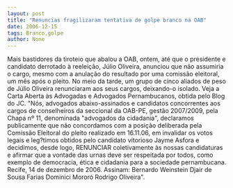 ```yaml
---
layout: post
title: "Renuncias fragilizaram tentativa de golpe branco na OAB"
date: 2006-12-15
tags: Branco,golpe
author: None
---
```

Mais bastidores da tiroteio que abalou a OAB, ontem, até que o presidente e candidato derrotado à reeleição, Júlio Oliveira, anunciou que não assumiria o cargo, mesmo com a anulação do resultado por uma comissão eleitoral, um mês após o pleito.
No meio da tarde, um grupo de cinco aliados de peso de Júlio Oliveira renunciaram aos seus cargos, deixando-o isolado.
Veja a Carta Aberta às Advogadas e Advogados Pernambucanos, obtida pelo Blog do JC.
\"Nós, advogados abaixo-assinados e candidatos concorrentes aos cargos de conselheiros da seccional da OAB-PE, gestão 2007/2009, pela Chapa nº 11, denominada \"advogados da cidadania\", declaramos publicamente que não concordamos com a posição deliberada pela Comissão Eleitoral do pleito realizado em 16.11.06, em invalidar os votos legais e leg?timos obtidos pelo candidato vitorioso Jayme Asfora e decidimos, desde logo, RENUNCIAR coletivamente às nossas candidaturas e afirmar que a vontade das urnas deve ser respeitada por todos, como exemplo de democracia, ética e cidadania para a sociedade pernambucana. 
Recife, 14 de dezembro de 2006.
Assinam:
Bernardo Weinstein
Djair de Sousa Farias
Dominici Mororó
Rodrigo Oliveira\". 